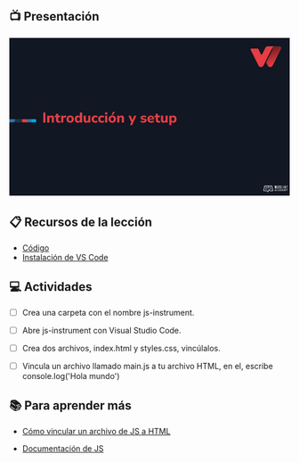 ## :tv: Presentación

<div align="center">
  <a target="_blank" href="https://docs.google.com/presentation/d/1snWdMf-DqC5S4dnoKCyxSvBR0_VUYdL3CMcZW27sqVU/edit?usp=sharing"><img src="assets/portada.jpg" alt="Da clic para ver la presentación"></a>
</div>

## :clipboard: Recursos de la lección

- [Código](https://github.com/wizelineacademy/web-development-bootcamp-project/tree/pre-curso/sesion_3.1/pre-curso/musical-instrument)
- [Instalación de VS Code](https://drive.google.com/file/d/1R0Zltn6QsKA9LCiKnB1XR7vFeEx9AZj5/view?usp=sharing)


## :computer: Actividades
- [ ] Crea una carpeta con el nombre js-instrument.
- [ ] Abre js-instrument con Visual Studio Code.
- [ ] Crea dos archivos, index.html y styles.css, vincúlalos. 
- [ ] Vincula un archivo llamado main.js a tu archivo HTML, en el, escribe console.log('Hola mundo')



## :books: Para aprender más

- [Cómo vincular un archivo de JS a HTML](https://www.freecodecamp.org/espanol/news/como-enlazar-a-un-documento-javascript-en-html/#:~:text=El%20atributo%20'src'%20en%20una,enlazar%20a%20tu%20documento%20HTML.&text=Esto%20apuntar%C3%ADa%20a%20un%20archivo,el%20mismo%20directorio%20del%20archivo%20.)

- [Documentación de JS](https://developer.mozilla.org/en-US/docs/Web/JavaScript)



